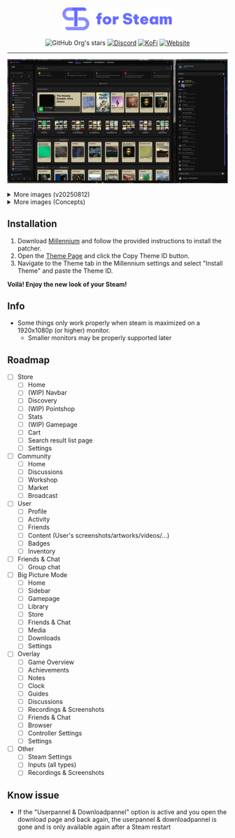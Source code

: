 <div align="center">
<h3><img height="52px" src="https://raw.githubusercontent.com/SpaceTheme/Steam/main/.github/assets/logo.png"></h3>

![GitHub Org's stars](https://img.shields.io/github/stars/SpaceTheme?style=for-the-badge&logo=github&labelColor=%23111111&color=%231e1e1e)
[![Discord](https://img.shields.io/discord/1104516050537685144?style=for-the-badge&logo=discord&logoColor=%23fff&labelColor=%235865f2&color=%235865f2)](https://discord.spacetheme.net)
[![KoFi](https://img.shields.io/badge/kofi-dark?style=for-the-badge&logo=kofi&logoColor=%23fff&labelColor=%23ff5e5b&color=%23ff5e5b)](https://kofi.spacetheme.net)
[![Website](https://img.shields.io/badge/website-back?style=for-the-badge&logo=googlechrome&logoColor=%23ffffff&labelColor=%23111111&color=%23111111)](https://spacetheme.net)
<hr>
</div>

![Preview](https://raw.githubusercontent.com/SpaceTheme/Steam/main/.github/assets/preview/preview.png)
<details>
    <summary>More images (v20250812)</summary>

|  Library home  |  Library gamepage  |
|  :---:  |  :---:  |
|  ![Preview](https://raw.githubusercontent.com/SpaceTheme/Steam/main/.github/assets/preview/libHome.png)  |  ![Preview](https://raw.githubusercontent.com/SpaceTheme/Steam/main/.github/assets/preview/libGamepage.png)  |
|  **Store**  |  **Store Gamepage**  |
|  ![Preview](https://raw.githubusercontent.com/SpaceTheme/Steam/main/.github/assets/preview/storePage.png)  |  ![Preview](https://raw.githubusercontent.com/SpaceTheme/Steam/main/.github/assets/preview/storeGamepage.png)  |
|  **Friend list & Chat**  |    |
|  ![Preview](https://raw.githubusercontent.com/SpaceTheme/Steam/main/.github/assets/preview/friendAndChat.png)  |    |
</details>
<details>
    <summary>More images (Concepts)</summary>

|  Library home  |  Library gamepage  |
|  :---:  |  :---:  |
|  ![Preview](https://raw.githubusercontent.com/SpaceTheme/Steam/main/.github/assets/concepts/conceptLibHome.png)  |  ![Preview](https://raw.githubusercontent.com/SpaceTheme/Steam/main/.github/assets/concepts/conceptLibGamepage.png)  |
|  **Store**  |  **Store gamepage**  |
|  ![Preview](https://raw.githubusercontent.com/SpaceTheme/Steam/main/.github/assets/concepts/conceptStorePage.png)  |  ![Preview](https://raw.githubusercontent.com/SpaceTheme/Steam/main/.github/assets/concepts/conceptStoreGamepage.png)  |
</details>

## Installation
1. Download [Millennium](https://docs.steambrew.app/users/installing) and follow the provided instructions to install the patcher.
1. Open the [Theme Page](https://steambrew.app/theme?id=zQndv1rI0FXLh3QTRgOL) and click the Copy Theme ID button.
1. Navigate to the Theme tab in the Millennium settings and select "Install Theme" and paste the Theme ID.

**Voilà! Enjoy the new look of your Steam!**

## Info
- Some things only work properly when steam is maximized on a 1920x1080p (or higher) monitor.
  - Smaller monitors may be properly supported later

## Roadmap
- [ ] Store
  - [ ] Home
  - [ ] (WIP) Navbar
  - [ ] Discovery
  - [ ] (WIP) Pointshop
  - [ ] Stats
  - [ ] (WIP) Gamepage
  - [ ] Cart
  - [ ] Search result list page
  - [ ] Settings
- [ ] Community
  - [ ] Home
  - [ ] Discussions
  - [ ] Workshop
  - [ ] Market
  - [ ] Broadcast
- [ ] User
  - [ ] Profile
  - [ ] Activity
  - [ ] Friends
  - [ ] Content (User's screenshots/artworks/videos/...)
  - [ ] Badges
  - [ ] Inventory
- [ ] Friends & Chat
  - [ ] Group chat
- [ ] Big Picture Mode
  - [ ] Home
  - [ ] Sidebar
  - [ ] Gamepage
  - [ ] Library
  - [ ] Store
  - [ ] Friends & Chat
  - [ ] Media
  - [ ] Downloads
  - [ ] Settings
- [ ] Overlay
  - [ ] Game Overview
  - [ ] Achievements
  - [ ] Notes
  - [ ] Clock
  - [ ] Guides
  - [ ] Discussions
  - [ ] Recordings & Screenshots
  - [ ] Friends & Chat
  - [ ] Browser
  - [ ] Controller Settings
  - [ ] Settings
- [ ] Other
  - [ ] Steam Settings
  - [ ] Inputs (all types)
  - [ ] Recordings & Screenshots

## Know issue
- If the "Userpannel & Downloadpannel" option is active and you open the download page and back again, the userpannel & downloadpannel is gone and is only available again after a Steam restart
